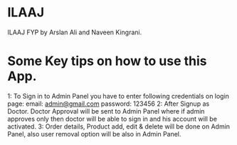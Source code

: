 # ILAAJ
ILAAJ FYP by Arslan Ali and Naveen Kingrani.
# Some Key tips on how to use this App.
1: To Sign in to Admin Panel you have to enter following credentials on login page:
  email: admin@gmail.com
  password: 123456
2: After Signup as Doctor. Doctor Approval will be sent to Admin Panel where if admin approves only then doctor will be able to sign in and his account will be activated.
3: Order details, Product add, edit & delete will be done on Admin Panel, also user removal option will be also in Admin Panel.
